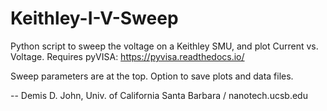 # Keithley-I-V-Sweep
Python script to sweep the voltage on a Keithley SMU, and plot Current vs. Voltage.
Requires pyVISA: https://pyvisa.readthedocs.io/

Sweep parameters are at the top.  Option to save plots and data files.

-- Demis D. John, Univ. of California Santa Barbara / nanotech.ucsb.edu
